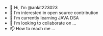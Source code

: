 - 👋 Hi, I’m @ankit223023
- 👀 I’m interested in open source contribution
- 🌱 I’m currently learning JAVA DSA 
- 💞️ I’m looking to collaborate on ...
- 📫 How to reach me ...

<!---
ankit223023/ankit223023 is a ✨ special ✨ repository because its `README.md` (this file) appears on your GitHub profile.
You can click the Preview link to take a look at your changes.
--->
